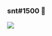 ### snt#1500 👋

![](https://komarev.com/ghpvc/?username=sa-t&color=lightgrey&style=for-the-badge&label=viewers!)
